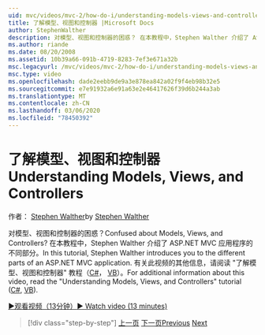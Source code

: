 ```yaml
---
uid: mvc/videos/mvc-2/how-do-i/understanding-models-views-and-controllers
title: 了解模型、视图和控制器 |Microsoft Docs
author: StephenWalther
description: 对模型、视图和控制器的困惑？ 在本教程中，Stephen Walther 介绍了 ASP.NET MVC 应用程序的不同部分。
ms.author: riande
ms.date: 08/20/2008
ms.assetid: 10b39a66-091b-4719-8283-7ef3e671a32b
msc.legacyurl: /mvc/videos/mvc-2/how-do-i/understanding-models-views-and-controllers
msc.type: video
ms.openlocfilehash: dade2eebb9de9a3e878ea842a02f9f4eb98b32e5
ms.sourcegitcommit: e7e91932a6e91a63e2e46417626f39d6b244a3ab
ms.translationtype: MT
ms.contentlocale: zh-CN
ms.lasthandoff: 03/06/2020
ms.locfileid: "78450392"
---
```

# <a name="understanding-models-views-and-controllers"></a><span data-ttu-id="d205a-104">了解模型、视图和控制器</span><span class="sxs-lookup"><span data-stu-id="d205a-104">Understanding Models, Views, and Controllers</span></span>

<span data-ttu-id="d205a-105">作者： [Stephen Walther](https://github.com/StephenWalther)</span><span class="sxs-lookup"><span data-stu-id="d205a-105">by [Stephen Walther](https://github.com/StephenWalther)</span></span>

<span data-ttu-id="d205a-106">对模型、视图和控制器的困惑？</span><span class="sxs-lookup"><span data-stu-id="d205a-106">Confused about Models, Views, and Controllers?</span></span> <span data-ttu-id="d205a-107">在本教程中，Stephen Walther 介绍了 ASP.NET MVC 应用程序的不同部分。</span><span class="sxs-lookup"><span data-stu-id="d205a-107">In this tutorial, Stephen Walther introduces you to the different parts of an ASP.NET MVC application.</span></span> <span data-ttu-id="d205a-108">有关此视频的其他信息，请阅读 "了解模型、视图和控制器" 教程（[C#](../../../overview/older-versions-1/overview/understanding-models-views-and-controllers-cs.md)， [VB](../../../overview/older-versions-1/overview/understanding-models-views-and-controllers-vb.md)）。</span><span class="sxs-lookup"><span data-stu-id="d205a-108">For additional information about this video, read the "Understanding Models, Views, and Controllers" tutorial ([C#](../../../overview/older-versions-1/overview/understanding-models-views-and-controllers-cs.md), [VB](../../../overview/older-versions-1/overview/understanding-models-views-and-controllers-vb.md)).</span></span>

[<span data-ttu-id="d205a-109">&#9654;观看视频（13分钟）</span><span class="sxs-lookup"><span data-stu-id="d205a-109">&#9654; Watch video (13 minutes)</span></span>](https://channel9.msdn.com/Blogs/ASP-NET-Site-Videos/understanding-models-views-and-controllers)

> [!div class="step-by-step"]
> <span data-ttu-id="d205a-110">[上一页](creating-a-movie-database-application-in-15-minutes-with-aspnet-mvc.md)
> [下一页](aspnet-mvc-controller-overview.md)</span><span class="sxs-lookup"><span data-stu-id="d205a-110">[Previous](creating-a-movie-database-application-in-15-minutes-with-aspnet-mvc.md)
[Next](aspnet-mvc-controller-overview.md)</span></span>
